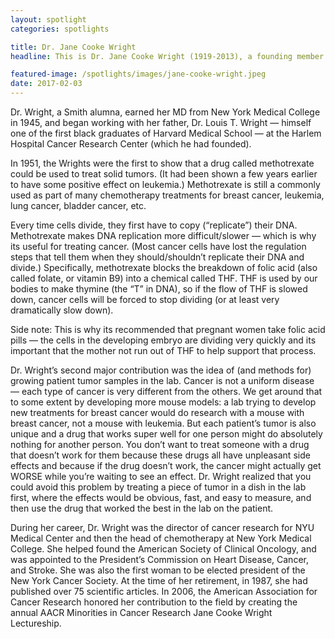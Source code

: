```yaml
---
layout: spotlight
categories: spotlights

title: Dr. Jane Cooke Wright
headline: This is Dr. Jane Cooke Wright (1919-2013), a founding member of the American Society of Clinical Oncology and pioneer in the field of cancer research and treatment.

featured-image: /spotlights/images/jane-cooke-wright.jpeg
date: 2017-02-03
---
```


Dr. Wright, a Smith alumna, earned her MD from New York Medical College in 1945, and began working with her father, Dr. Louis T. Wright — himself one of the first black graduates of Harvard Medical School — at the Harlem Hospital Cancer Research Center (which he had founded).

In 1951, the Wrights were the first to show that a drug called methotrexate could be used to treat solid tumors. (It had been shown a few years earlier to have some positive effect on leukemia.) Methotrexate is still a commonly used as part of many chemotherapy treatments for breast cancer, leukemia, lung cancer, bladder cancer, etc.

Every time cells divide, they first have to copy (“replicate”) their DNA. Methotrexate makes DNA replication more difficult/slower — which is why its useful for treating cancer. (Most cancer cells have lost the regulation steps that tell them when they should/shouldn’t replicate their DNA and divide.) Specifically, methotrexate blocks the breakdown of folic acid (also called folate, or vitamin B9) into a chemical called THF. THF is used by our bodies to make thymine (the “T” in DNA), so if the flow of THF is slowed down, cancer cells will be forced to stop dividing (or at least very dramatically slow down).

Side note: This is why its recommended that pregnant women take folic acid pills — the cells in the developing embryo are dividing very quickly and its important that the mother not run out of THF to help support that process.

Dr. Wright’s second major contribution was the idea of (and methods for) growing patient tumor samples in the lab. Cancer is not a uniform disease — each type of cancer is very different from the others. We get around that to some extent by developing more mouse models: a lab trying to develop new treatments for breast cancer would do research with a mouse with breast cancer, not a mouse with leukemia. But each patient’s tumor is also unique and a drug that works super well for one person might do absolutely nothing for another person. You don’t want to treat someone with a drug that doesn’t work for them because these drugs all have unpleasant side effects and because if the drug doesn’t work, the cancer might actually get WORSE while you’re waiting to see an effect. Dr. Wright realized that you could avoid this problem by treating a piece of tumor in a dish in the lab first, where the effects would be obvious, fast, and easy to measure, and then use the drug that worked the best in the lab on the patient.

During her career, Dr. Wright was the director of cancer research for NYU Medical Center and then the head of chemotherapy at New York Medical College. She helped found the American Society of Clinical Oncology, and was appointed to the President’s Commission on Heart Disease, Cancer, and Stroke. She was also the first woman to be elected president of the New York Cancer Society. At the time of her retirement, in 1987, she had published over 75 scientific articles. In 2006, the American Association for Cancer Research honored her contribution to the field by creating the annual AACR Minorities in Cancer Research Jane Cooke Wright Lectureship.
